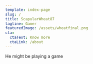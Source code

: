 ```yaml
---
template: index-page
slug: /
title: ScapularWheat87
tagline: Gamer
featuredImage: /assets/wheatfinal.png
cta:
  ctaText: Know more
  ctaLink: /about
---
```

He might be playing a game
